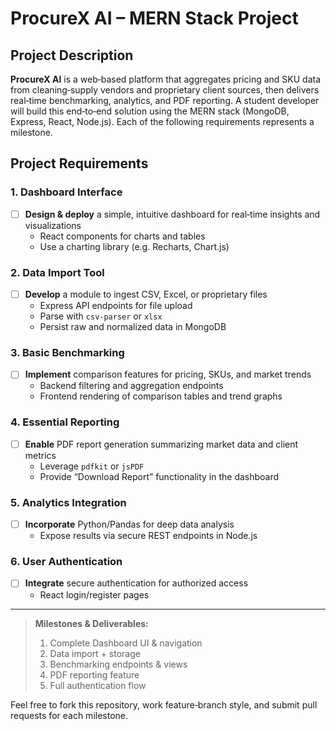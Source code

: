 # ProcureX AI – MERN Stack Project

## Project Description
**ProcureX AI** is a web‐based platform that aggregates pricing and SKU data from cleaning‐supply vendors and proprietary client sources, then delivers real‐time benchmarking, analytics, and PDF reporting. A student developer will build this end‐to‐end solution using the MERN stack (MongoDB, Express, React, Node.js). Each of the following requirements represents a milestone.

## Project Requirements

### 1. Dashboard Interface
- [ ] **Design & deploy** a simple, intuitive dashboard for real‑time insights and visualizations  
  - React components for charts and tables  
  - Use a charting library (e.g. Recharts, Chart.js)  

### 2. Data Import Tool
- [ ] **Develop** a module to ingest CSV, Excel, or proprietary files  
  - Express API endpoints for file upload  
  - Parse with `csv-parser` or `xlsx`
  - Persist raw and normalized data in MongoDB  

### 3. Basic Benchmarking
- [ ] **Implement** comparison features for pricing, SKUs, and market trends  
  - Backend filtering and aggregation endpoints  
  - Frontend rendering of comparison tables and trend graphs  

### 4. Essential Reporting
- [ ] **Enable** PDF report generation summarizing market data and client metrics  
  - Leverage `pdfkit` or `jsPDF`  
  - Provide “Download Report” functionality in the dashboard  

### 5. Analytics Integration
- [ ] **Incorporate** Python/Pandas for deep data analysis  
  - Expose results via secure REST endpoints in Node.js  

### 6. User Authentication
- [ ] **Integrate** secure authentication for authorized access  
  - React login/register pages   
  
---

> **Milestones & Deliverables:**  
> 1. Complete Dashboard UI & navigation  
> 2. Data import + storage  
> 3. Benchmarking endpoints & views  
> 4. PDF reporting feature  
> 5. Full authentication flow  

Feel free to fork this repository, work feature‑branch style, and submit pull requests for each milestone. 
